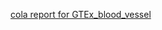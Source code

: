 [cola report for GTEx_blood_vessel](https://cola-recount2.github.io/GTEx_blood_vessel/cola_report.html)

